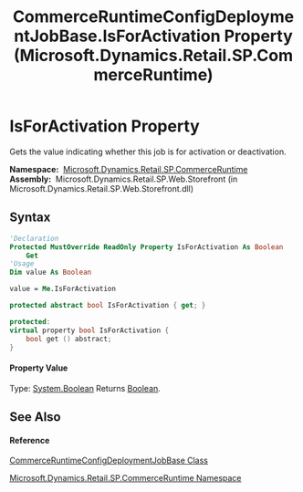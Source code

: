 ﻿---
title: CommerceRuntimeConfigDeploymentJobBase.IsForActivation Property  (Microsoft.Dynamics.Retail.SP.CommerceRuntime)
TOCTitle: IsForActivation Property
ms:assetid: P:Microsoft.Dynamics.Retail.SP.CommerceRuntime.CommerceRuntimeConfigDeploymentJobBase.IsForActivation
ms:mtpsurl: https://technet.microsoft.com/en-us/library/microsoft.dynamics.retail.sp.commerceruntime.commerceruntimeconfigdeploymentjobbase.isforactivation(v=AX.60)
ms:contentKeyID: 62206945
ms.date: 05/18/2015
mtps_version: v=AX.60
f1_keywords:
- Microsoft.Dynamics.Retail.SP.CommerceRuntime.CommerceRuntimeConfigDeploymentJobBase.IsForActivation
dev_langs:
- CSharp
- C++
- VB
---

# IsForActivation Property

Gets the value indicating whether this job is for activation or deactivation.

**Namespace:**  [Microsoft.Dynamics.Retail.SP.CommerceRuntime](microsoft-dynamics-retail-sp-commerceruntime-namespace.md)  
**Assembly:**  Microsoft.Dynamics.Retail.SP.Web.Storefront (in Microsoft.Dynamics.Retail.SP.Web.Storefront.dll)

## Syntax

``` vb
'Declaration
Protected MustOverride ReadOnly Property IsForActivation As Boolean
    Get
'Usage
Dim value As Boolean

value = Me.IsForActivation
```

``` csharp
protected abstract bool IsForActivation { get; }
```

``` c++
protected:
virtual property bool IsForActivation {
    bool get () abstract;
}
```

#### Property Value

Type: [System.Boolean](https://technet.microsoft.com/en-us/library/a28wyd50\(v=ax.60\))  
Returns [Boolean](https://technet.microsoft.com/en-us/library/a28wyd50\(v=ax.60\)).  

## See Also

#### Reference

[CommerceRuntimeConfigDeploymentJobBase Class](commerceruntimeconfigdeploymentjobbase-class-microsoft-dynamics-retail-sp-commerceruntime.md)

[Microsoft.Dynamics.Retail.SP.CommerceRuntime Namespace](microsoft-dynamics-retail-sp-commerceruntime-namespace.md)


